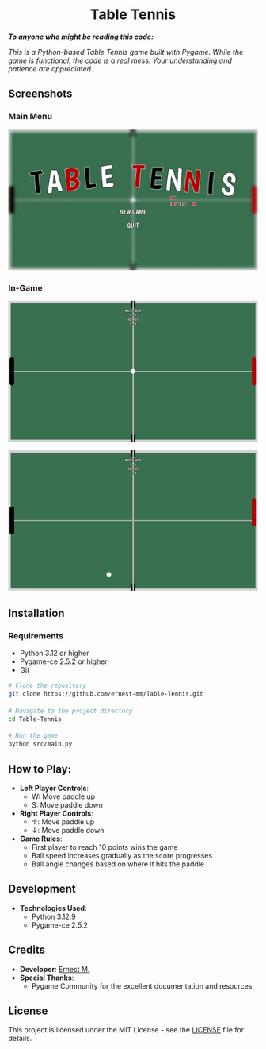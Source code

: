 <div align="center">
  <h1>
    Table Tennis
  </h1>
</div>

***To anyone who might be reading this code:***

*This is a Python-based Table Tennis game built with Pygame. 
While the game is functional, the code is a real mess.
Your understanding and patience are appreciated.*

## Screenshots
### Main Menu
![Main Menu](images/main_menu.png)

### In-Game
![In-Game 1](images/in_game_1.png)

![In-Game 2](images/in_game_2.png)

## Installation
### Requirements
- Python 3.12 or higher
- Pygame-ce 2.5.2 or higher
- Git

```bash
# Clone the repository
git clone https://github.com/ernest-mm/Table-Tennis.git

# Navigate to the project directory
cd Table-Tennis

# Run the game
python src/main.py
```

## How to Play:
- **Left Player Controls**:
  - W: Move paddle up
  - S: Move paddle down
- **Right Player Controls**:
  - ↑: Move paddle up
  - ↓: Move paddle down
- **Game Rules**:
  - First player to reach 10 points wins the game
  - Ball speed increases gradually as the score progresses
  - Ball angle changes based on where it hits the paddle

## Development
- **Technologies Used**:
    - Python 3.12.9
    - Pygame-ce 2.5.2

## Credits
- **Developer**: [Ernest M.](https://github.com/ernest-mm)
- **Special Thanks**: 
  - Pygame Community for the excellent documentation and resources

## License
This project is licensed under the MIT License - see the [LICENSE](LICENSE) file for details.
